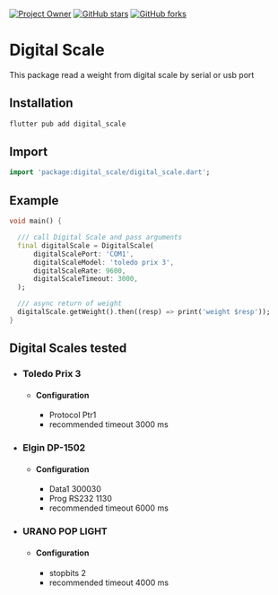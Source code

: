 [![Project Owner](https://img.shields.io/badge/owner-sergiotucano-dd8800)](https://github.com/sergiotucano/)
[![GitHub stars](https://img.shields.io/github/stars/sergiotucano/digital_scale?style=social)](https://github.com/sergiotucano/roundabnt)
[![GitHub forks](https://img.shields.io/github/forks/sergiotucano/digital_scale?style=social)](https://github.com/sergiotucano/roundabnt/fork)

# Digital Scale

This package read a weight from digital scale by serial or usb port


## Installation

```bash
flutter pub add digital_scale
```

## Import

```dart
import 'package:digital_scale/digital_scale.dart';
```

## Example

```dart
void main() {

  /// call Digital Scale and pass arguments
  final digitalScale = DigitalScale(
      digitalScalePort: 'COM1',
      digitalScaleModel: 'toledo prix 3',
      digitalScaleRate: 9600,
      digitalScaleTimeout: 3000,
  );

  /// async return of weight
  digitalScale.getWeight().then((resp) => print('weight $resp'));
}
```

## Digital Scales tested

 - ### Toledo Prix 3
   - #### Configuration
     - Protocol Ptr1
     - recommended timeout 3000 ms
     
 - ### Elgin DP-1502
   - #### Configuration
     - Data1 300030
     - Prog RS232 1130
     - recommended timeout 6000 ms
     
 - ### URANO POP LIGHT
   - #### Configuration    
       - stopbits 2
       - recommended timeout 4000 ms